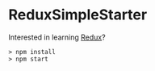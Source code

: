 # ReduxSimpleStarter

Interested in learning [Redux](https://www.udemy.com/react-redux/)?


```
> npm install
> npm start
```
